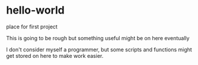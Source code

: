 # hello-world
place for first project

This is going to be rough but something useful might be on here eventually

I don't consider myself a programmer, but some scripts and functions might get stored on here to make work easier.
